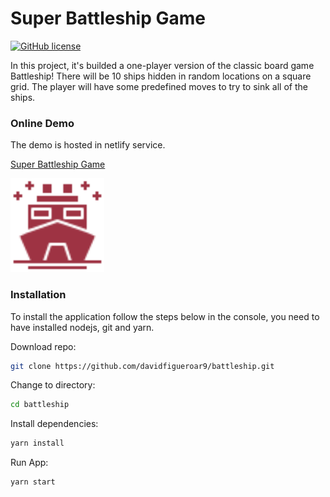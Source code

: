 # Super Battleship Game

[![GitHub license](https://img.shields.io/badge/license-MIT-blue.svg)](https://github.com/davidfigueroar9/battleship/blob/master/LICENSE)

In this project, it's builded a one-player version of the classic board game Battleship! There will be 10 ships hidden in random locations on a square grid. The player will have some predefined moves to try to sink all of the ships.

### Online Demo

The demo is hosted in netlify service.

[Super Battleship Game](https://superbattleship.netlify.app)

<p >
    <img  src="public/favicon.png" alt="Super Battleship Game" width="150" >
</p>

### Installation

To install the application follow the steps below in the console, you need to have installed nodejs, git and yarn.

Download repo:

```sh
git clone https://github.com/davidfigueroar9/battleship.git
```

Change to directory:

```sh
cd battleship
```

Install dependencies:

```sh
yarn install
```

Run App:

```sh
yarn start
```
